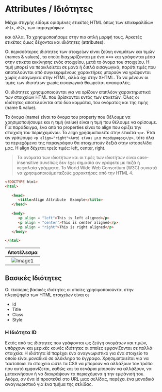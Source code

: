 # Attributes / Ιδιότητες
Μέχρι στιγμής είδαμε ορισμένες ετικέτες HTML όπως των επικεφαλίδων `<h1>`, `<h2>`, των παραγράφων <p> και άλλα. Τα χρησιμοποιήσαμε στην πιο απλή μορφή τους. Αρκετές ετικέτες όμως δέχονται και ιδιότητες (attributes). 

Οι περισσότερες ιδιότητες των στοιχείων είναι ζεύγη ονομάτων και τιμών (names & values), τα οποία διαχωρίζονται με ένα «=» και γράφονται μέσα στην ετικέτα εκκίνησης ενός στοιχείου, μετά το όνομα του στοιχείου. Η τιμή μπορεί να περικλείεται σε μονά ή διπλά εισαγωγικά, παρότι τιμές που αποτελούνται από συγκεκριμένους χαρακτήρες μπορούν να γράφονται χωρίς εισαγωγικά στην HTML, αλλά όχι στην XHTML. Το να μένουν οι τιμές των ιδιοτήτων χωρίς εισαγωγικά θεωρείται ανασφαλές.

Οι ιδιότητες χρησιμοποιούνται για να ορίζουν επιπλέον χαρακτηριστικά των στοιχείων HTML που βρίσκονται εντός των ετικετών. Όλες οι ιδιότητες αποτελούνται από δύο κομμάτια, του ονόματος και της τιμής (name & value).

Το όνομα (name) είναι το όνομα του property που θέλουμε να χρησιμοποιήσουμε και η τιμή (value) είναι η τιμή που θέλουμε να ορίσουμε. Για παράδειγμα, ένα από τα properties είναι το align που ορίζει την στοίχιση του περιεχομένου. Το align χρησιμοποιείτε στην ετικέτα `<p>`. Έτσι αν γράψουμε `<p align="right">Αυτή είναι μια παράγραφος</p>`, τότε όλα τα περιεχόμενα της παραγράφου θα στοιχιστούν δεξιά στην ιστοσελίδα μας. Η align δέχεται τρείς τιμές: left, center, right.

> Τα ονόματα των ιδιοτήτων και οι τιμές των ιδιοτήτων είναι case-insensitive συνεπώς δεν έχει σημασία αν γράφετε με πεζά ή κεφαλαία γράμματα. Το World Wide Web Consortium (W3C) συνιστά να χρησιμοποιούμε πεζούς χαρακτήρες από την HTML 4.

```html
<!DOCTYPE html> 
<html>
 
   <head> 
      <title>Align Attribute  Example</title> 
   </head>
	
   <body> 
      <p align = "left">This is left aligned</p> 
      <p align = "center">This is center aligned</p> 
      <p align = "right">This is right aligned</p> 
   </body>
	
</html>
```


|Αποτέλεσμα|
:-------------------------:|
![Image1](https://openlab.gr/images/html/align.png)|

## Βασικές Ιδιότητες
Οι τέσσερις βασικές ιδιότητες οι οποίες χρησιμοποιούνται στην πλειοψηφία των HTML στοιχείων είναι οι

* Id
* Title
* Class
* Style

### Η Ιδιότητα ID
Εκτός από τις ιδιότητες που γράφονται ως ζεύγη ονομάτων και τιμών, υπάρχουν και μερικές κοινές ιδιότητες οι οποίες εμφανίζονται σε πολλά στοιχεία: Η ιδιότητα id παρέχει ένα αναγνωριστικό για ένα στοιχείο το οποίο είναι μοναδικό σε ολόκληρο το έγγραφο. Χρησιμοποιείται για να ταυτοποιεί το στοιχείο ώστε τα CSS να μπορούν να αλλάξουν τον τρόπο
που αυτό εμφανίζεται, καθώς και τα σενάρια μπορούν να αλλάξουν, να μετακινήσουν ή να διαγράψουν τα περιεχόμενα ή την εμφάνισή του. Ακόμα, αν ένα id προστεθεί στο URL μιας σελίδας, παρέχει ένα μοναδικό αναγνωριστικό για ένα τμήμα της σελίδας.


